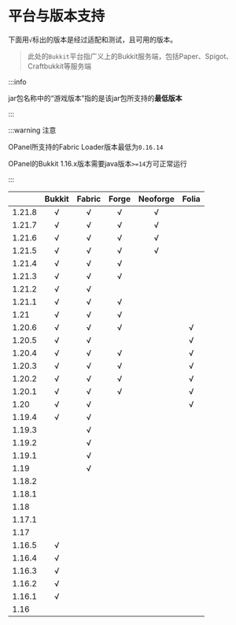 # 平台与版本支持

下面用`√`标出的版本是经过适配和测试，且可用的版本。

> 此处的`Bukkit`平台指广义上的Bukkit服务端，包括Paper、Spigot、Craftbukkit等服务端

:::info

jar包名称中的“游戏版本”指的是该jar包所支持的**最低版本**

:::

:::warning 注意

OPanel所支持的Fabric Loader版本最低为`0.16.14`

OPanel的Bukkit 1.16.x版本需要java版本`>=14`方可正常运行

:::

|      |Bukkit|Fabric|Forge|Neoforge|Folia|
|------|:----:|:----:|:---:|:------:|:---:|
|1.21.8|√     |√     |√    |√       |     |
|1.21.7|√     |√     |√    |√       |     |
|1.21.6|√     |√     |√    |√       |     |
|1.21.5|√     |√     |√    |√       |     |
|1.21.4|√     |√     |√    |        |     |
|1.21.3|√     |√     |√    |        |     |
|1.21.2|√     |√     |     |        |     |
|1.21.1|√     |√     |√    |        |     |
|1.21  |√     |√     |√    |        |     |
|1.20.6|√     |√     |√    |        |√    |
|1.20.5|√     |√     |     |        |√    |
|1.20.4|√     |√     |√    |        |√    |
|1.20.3|√     |√     |√    |        |√    |
|1.20.2|√     |√     |√    |        |√    |
|1.20.1|√     |√     |√    |        |√    |
|1.20  |√     |√     |     |        |√    |
|1.19.4|√     |√     |     |        |     |
|1.19.3|      |√     |     |        |     |
|1.19.2|      |√     |     |        |     |
|1.19.1|      |√     |     |        |     |
|1.19  |      |√     |     |        |     |
|1.18.2|      |      |     |        |     |
|1.18.1|      |      |     |        |     |
|1.18  |      |      |     |        |     |
|1.17.1|      |      |     |        |     |
|1.17  |      |      |     |        |     |
|1.16.5|√     |      |     |        |     |
|1.16.4|√     |      |     |        |     |
|1.16.3|√     |      |     |        |     |
|1.16.2|√     |      |     |        |     |
|1.16.1|√     |      |     |        |     |
|1.16  |      |      |     |        |     |